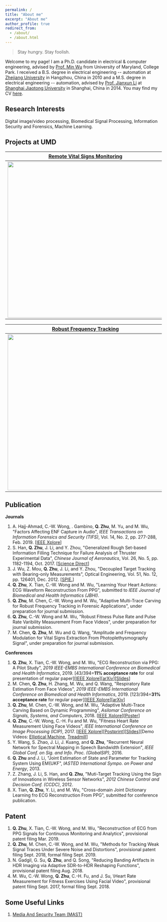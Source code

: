 ```yaml
---
permalink: /
title: "About me"
excerpt: "About me"
author_profile: true
redirect_from: 
  - /about/
  - /about.html
---
```

 > Stay hungry. Stay foolish.

Welcome to my page! I am a Ph.D. candidate in electrical & computer engineering, advised by [Prof. Min Wu](https://user.eng.umd.edu/~minwu/) from University of Maryland, College Park. I received a B.S. degree in electrical engineering -- automation at [Zhejiang University](http://www.zju.edu.cn/english/) in Hangzhou, China in 2010 and a M.S. degree in electrical engineering -- automation, advised by [Prof. Jianxun Li]() at [Shanghai Jiaotong University]() in Shanghai, China in 2014. You may find my CV [here](http://zhuqiangumd.github.io/files/cv_QZ.pdf).

Research Interests
------
Digital image/video processing, Biomedical Signal Processing, Information Security and Forensics, Machine Learning.

Projects at UMD
------

[Remote Vital Signs Monitoring](https://zhuqiangumd.github.io/research/2017-remote_vital_signs)            |  [ECG Reconstruction From PPG](https://zhuqiangumd.github.io/research/2018-ECG_recon_from_PPG)
:-------------------------:|:-------------------------:
<img src="https://zhuqiangumd.github.io/images/rPPG_scene.png" width="500">  | <img src="https://zhuqiangumd.github.io/images/CircularSys.png" width="500">  

[Robust Frequency Tracking](https://zhuqiangumd.github.io/research/2018-AMTC)             |  [ENF estimation From Multimedia Data](https://zhuqiangumd.github.io/research/2016-ENF_from_Multimedia)
:-------------------------:|:-------------------------:
<img src="https://zhuqiangumd.github.io/images/AMTC_example.png" width="500">   |  <img src="https://zhuqiangumd.github.io/images/ENF_KimExp.png" width="500">



Publication
------
**Journals**
1. A. Hajj-Ahmad, C.-W. Wong, . Gambino, **Q. Zhu**, M. Yu, and M. Wu, "Factors Affecting ENF Capture in Audio", *IEEE Transactions on Information Forensics and Security (TIFS)*, Vol. 14, No. 2, pp. 277-288, Feb. 2019. [[IEEE Xplore](https://ieeexplore.ieee.org/document/8360518)]
1. S. Han, **Q. Zhu**, J. Li, and Y. Zhou, "Generalized Rough Set-based Information Filling Technique for Failure Analysis of Thruster Experimental Data", *Chinese Journal of Aeronautics*, Vol. 26, No. 5, pp. 1182-1194, Oct. 2017. [[Science Direct](https://www.sciencedirect.com/science/article/pii/S1000936113000800)]
1. J. Wu, Z. Mou, **Q. Zhu**, J. Li, and Y. Zhou, "Decoupled Target Tracking with Bearing-only Measurements", Optical Engineering, Vol. 51, No. 12, pp. 126401, Dec. 2012. [[SPIE.](https://www.spiedigitallibrary.org/journals/Optical-Engineering/volume-51/issue-12/126401/Decoupled-target-tracking-with-bearings-only-measurements/10.1117/1.OE.51.12.126401.short?SSO=1)]
1. **Q. Zhu**, X. Tian, C.-W. Wong and M. Wu, "Learning Your Heart Actions: ECG Waveform Reconstruction From PPG", submitted to *IEEE Journal of Biomedical and Health Informatics (JBHI)*. 
1. **Q. Zhu**, M. Chen, C.-W. Wong and M. Wu, "Adaptive Multi-Trace Carving for Robust Frequency Tracking in Forensic Applications", under preparation for journal submission.
1. **Q. Zhu**, C.-W. Wong and M. Wu, "Robust Fitness Pulse Rate and Pulse Rate Varibility Measurement From Face Videos", under preparation for journal submission.
1. M. Chen, **Q. Zhu**, M. Wu and Q. Wang, "Amplitude and Frequency Modulation for Vital Signs Extraction From Photoplethysmography Signal", under preparation for journal submission.


**Conferences**
1. **Q. Zhu**, X. Tian, C.-W. Wong, and M. Wu, "ECG Reconstruction via PPG: A Pilot Study", *2019 IEEE-EMBS International Conference
on Biomedical and Health Informatics*, 2019. [43/394=**11% acceptance rate** for oral presentation of regular paper][[IEEE Xplore](https://ieeexplore.ieee.org/document/8834612)][[arXiv](https://arxiv.org/abs/1904.10481)][[Slides](https://sigport.org/documents/ecg-reconstruction-ppg-pilot-study)]
1. M. Chen, **Q. Zhu**, H. Zhang, M. Wu, and Q. Wang, "Respiratory Rate Estimation From Face Videos", *2019 IEEE-EMBS International Conference on Biomedical and Health Informatics*, 2019. [123/394=**31% acceptance rate** for regular paper][[IEEE Xplore](https://ieeexplore.ieee.org/document/8834499)][[arXiv](https://arxiv.org/abs/1909.03503)]
1. **Q. Zhu**, M. Chen, C.-W. Wong, and M. Wu, "Adaptive Multi-Trace Carving Based on Dynamic Programming", *Asilomar Conference on Signals, Systems, and Computers*, 2018. [[IEEE Xplore](https://ieeexplore.ieee.org/document/8645216)][[Poster](https://sigport.org/documents/adaptive-multi-trace-carving-based-dynamic-programming)]
1. **Q. Zhu**, C.-W. Wong, C.-H. Fu and M. Wu, "Fitness Heart Rate Measurement Using Face Videos", *IEEE International Conference on Image Processing (ICIP)*, 2017. [[IEEE Xplore](https://ieeexplore.ieee.org/document/8296632)][[Postprint](https://people.engr.ncsu.edu/cwong9/docs/hr_icip2017.pdf)][[Slides](https://sigport.org/documents/fitness-heart-rate-measurement-using-face-videos)][Demo Videos: [Elliptical Machine](https://www.youtube.com/watch?v=HecxAUOnDe0), [Treadmill](https://www.youtube.com/watch?v=9njZ1fBq26g)]
1. Y. Wang, S. Zhao, J. Li, J. Kuang, and **Q. Zhu**, "Recurrent Neural Network for Spectral Mapping in Speech
Bandwidth Extension", *IEEE Global Conf. on Sig. and Info. Proc. (GlobalSIP)*, 2016.
1. **Q. Zhu** and J. Li, "Joint Estimation of State and Parameter for Tracking System Using EM{UKF", *IASTED
International Sympo. on Power and Energy*, 2013.
1. Z. Zhang, J. Li, S. Han, and **Q. Zhu**, "Muti-Target Tracking Using the Sign of Innovations in Wireless Sensor
Networks", *2012 Chinese Control and Decision Conf. (CCDC)*, 2012.
1. X. Tian, **Q. Zhu**, Y. Li, and M. Wu, "Cross-domain Joint Dictionary Learning fro ECG Reconstruction From PPG",
submitted for conference publication.

Patent
------
1. **Q. Zhu**, X. Tian, C.-W. Wong, and M. Wu, "Reconstruction of ECG from PPG Signals for Continuous Monitoring
and Analytics", provisional patent filing Mar. 2019.
1. **Q. Zhu**, M. Chen, C.-W. Wong, and M. Wu, "Methods for Tracking Weak Signal Traces Under Severe Noise and
Distortions", provisional patent filing Sept. 2018, formal filing Sept. 2019.
1. N. Gadgil, G. Su, **Q. Zhu**, and Q. Song, "Reducing Banding Artifacts in HDR Imaging via Adaptive SDR-to-HDR
Reshaping Functions", provisional patent filing Aug. 2018.
1. M. Wu, C.-W. Wong, **Q. Zhu**, C.-H. Fu, and J. Su, \Heart Rate Measurement for Fitness Exercises Using Facial Video", provisional patent filing Sept. 2017, formal filing Sept. 2018.



Some Useful Links
------
1. [Media And Security Team (MAST)](http://www.mast.umd.edu)

